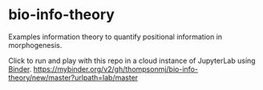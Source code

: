 # bio-info-theory
Examples information theory to quantify positional information in morphogenesis.

Click to run and play with this repo in a cloud instance of JupyterLab using [Binder](https://jupyter.org/binder).
https://mybinder.org/v2/gh/thompsonmj/bio-info-theory/new/master?urlpath=lab/master
